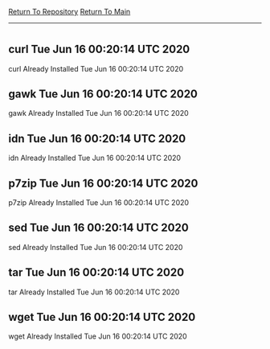[Return To Repository](https://github.com/deathbybandaid/piholeparser/)
[Return To Main](https://github.com/deathbybandaid/piholeparser/blob/master/RecentRunLogs/Mainlog.md)
____________________________________
# 
## curl Tue Jun 16 00:20:14 UTC 2020
curl Already Installed Tue Jun 16 00:20:14 UTC 2020
## gawk Tue Jun 16 00:20:14 UTC 2020
gawk Already Installed Tue Jun 16 00:20:14 UTC 2020
## idn Tue Jun 16 00:20:14 UTC 2020
idn Already Installed Tue Jun 16 00:20:14 UTC 2020
## p7zip Tue Jun 16 00:20:14 UTC 2020
p7zip Already Installed Tue Jun 16 00:20:14 UTC 2020
## sed Tue Jun 16 00:20:14 UTC 2020
sed Already Installed Tue Jun 16 00:20:14 UTC 2020
## tar Tue Jun 16 00:20:14 UTC 2020
tar Already Installed Tue Jun 16 00:20:14 UTC 2020
## wget Tue Jun 16 00:20:14 UTC 2020
wget Already Installed Tue Jun 16 00:20:14 UTC 2020
